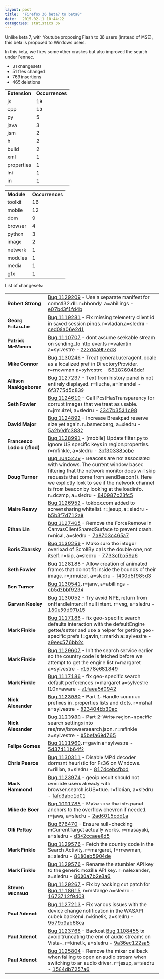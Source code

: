 ```yaml
---
layout: post
title:  "Firefox 36 beta7 to beta8"
date:   2015-02-11 10:44:22
categories: statistics 36
---
```


Unlike beta 7, with Youtube proposing Flash to 36 users (instead of MSE), this beta is proposed to Windows users.

In this beta, we fixes some other crashes but also improved the search under Fennec.

<p>
<ul>
<li>31 changesets</li>
<li>51 files changed</li>
<li>769 insertions</li>
<li>465 deletions</li>
</ul>
</p>
<p>
<table><tr><td><strong>Extension</strong></td><td><strong>Occurrences</strong></td></tr>
<tr><td>js</td><td>19</td></tr>
<tr><td>cpp</td><td>13</td></tr>
<tr><td>py</td><td>5</td></tr>
<tr><td>java</td><td>3</td></tr>
<tr><td>jsm</td><td>2</td></tr>
<tr><td>h</td><td>2</td></tr>
<tr><td>build</td><td>2</td></tr>
<tr><td>xml</td><td>1</td></tr>
<tr><td>properties</td><td>1</td></tr>
<tr><td>ini</td><td>1</td></tr>
<tr><td>in</td><td>1</td></tr>
</table>
</p>
<p>
<table><tr><td><strong>Module</strong></td><td><strong>Occurrences</strong></td></tr>
<tr><td>toolkit</td><td>16</td></tr>
<tr><td>mobile</td><td>12</td></tr>
<tr><td>dom</td><td>9</td></tr>
<tr><td>browser</td><td>4</td></tr>
<tr><td>python</td><td>3</td></tr>
<tr><td>image</td><td>2</td></tr>
<tr><td>netwerk</td><td>1</td></tr>
<tr><td>modules</td><td>1</td></tr>
<tr><td>media</td><td>1</td></tr>
<tr><td>gfx</td><td>1</td></tr>
</table>
</p>
<p>List of changesets:
<table>
<tr><td><strong>Robert Strong</strong></td><td><a href="https://bugzilla.mozilla.org/1129209">Bug 1129209</a> - Use a separate manifest for comctl32.dll. r=bbondy, a=abillings - <a href="https://hg.mozilla.org/releases/mozilla-beta/rev/e07bd3f1fd4b">e07bd3f1fd4b</a></td></tr>
<tr><td><strong>Georg Fritzsche</strong></td><td><a href="https://bugzilla.mozilla.org/1119281">Bug 1119281</a> - Fix missing telemetry client id in saved session pings. r=vladan,a=sledru - <a href="https://hg.mozilla.org/releases/mozilla-beta/rev/ced08a06e2d1">ced08a06e2d1</a></td></tr>
<tr><td><strong>Patrick McManus</strong></td><td><a href="https://bugzilla.mozilla.org/1110707">Bug 1110707</a> - dont assume seekable stream on sending_to http events r=valentin  a=sylvestre - <a href="https://hg.mozilla.org/releases/mozilla-beta/rev/222d4a9f7ed3">222d4a9f7ed3</a></td></tr>
<tr><td><strong>Mike Connor</strong></td><td><a href="https://bugzilla.mozilla.org/1130246">Bug 1130246</a> - Treat general.useragent.locale as a localized pref in DirectoryProvider. r=rnewman a=sylvestre - <a href="https://hg.mozilla.org/releases/mozilla-beta/rev/581876946dcf">581876946dcf</a></td></tr>
<tr><td><strong>Allison Naaktgeboren</strong></td><td><a href="https://bugzilla.mozilla.org/1127237">Bug 1127237</a> - Text from history panel is not entirely displayed. r=liuche, a=lmandel - <a href="https://hg.mozilla.org/releases/mozilla-beta/rev/6f3775d5c839">6f3775d5c839</a></td></tr>
<tr><td><strong>Seth Fowler</strong></td><td><a href="https://bugzilla.mozilla.org/1124610">Bug 1124610</a> - Call PostHasTransparency for corrupt images that we treat as usable. r=jrmuizel, a=sledru - <a href="https://hg.mozilla.org/releases/mozilla-beta/rev/3347b3531c98">3347b3531c98</a></td></tr>
<tr><td><strong>David Major</strong></td><td><a href="https://bugzilla.mozilla.org/1124892">Bug 1124892</a> - Increase Breakpad reserve size yet again. r=bsmedberg, a=sledru - <a href="https://hg.mozilla.org/releases/mozilla-beta/rev/5a2b0dfc3832">5a2b0dfc3832</a></td></tr>
<tr><td><strong>Francesco Lodolo (:flod)</strong></td><td><a href="https://bugzilla.mozilla.org/1128991">Bug 1128991</a> - [mobile] Update filter.py to ignore US specific keys in region.properties. r=mfinkle, a=sledru - <a href="https://hg.mozilla.org/releases/mozilla-beta/rev/3bf30338bcbe">3bf30338bcbe</a></td></tr>
<tr><td><strong>Doug Turner</strong></td><td><a href="https://bugzilla.mozilla.org/1045229">Bug 1045229</a> - Beacons are not associated with windows. The current window based filtering that the network monitor does will skip requests that come from sendBeacon(). Here we explictly look to see if the network channel is from beacon by looking at the loadinfo. r=dcamp, a=sledru - <a href="https://hg.mozilla.org/releases/mozilla-beta/rev/840987c23fc5">840987c23fc5</a></td></tr>
<tr><td><strong>Maire Reavy</strong></td><td><a href="https://bugzilla.mozilla.org/1126952">Bug 1126952</a> - tokbox.com added to screensharing whitelist. r=jesup, a=sledru - <a href="https://hg.mozilla.org/releases/mozilla-beta/rev/b5b3f7d712a9">b5b3f7d712a9</a></td></tr>
<tr><td><strong>Ethan Lin</strong></td><td><a href="https://bugzilla.mozilla.org/1127405">Bug 1127405</a> - Remove the ForceRemove in CanvasClientSharedSurface to prevent crash. r=nical, a=sledru - <a href="https://hg.mozilla.org/releases/mozilla-beta/rev/7a8703c465a7">7a8703c465a7</a></td></tr>
<tr><td><strong>Boris Zbarsky</strong></td><td><a href="https://bugzilla.mozilla.org/1130259">Bug 1130259</a> - Make sure the integer overload of ScrollBy calls the double one, not itself. r=kip, a=sledru - <a href="https://hg.mozilla.org/releases/mozilla-beta/rev/7733cfbb59a6">7733cfbb59a6</a></td></tr>
<tr><td><strong>Seth Fowler</strong></td><td><a href="https://bugzilla.mozilla.org/1128188">Bug 1128188</a> - Allow creation of animated frames that do not fit inside the bounds of their image. r=jrmuizel, a=sledru - <a href="https://hg.mozilla.org/releases/mozilla-beta/rev/f430d5f985d3">f430d5f985d3</a></td></tr>
<tr><td><strong>Ben Turner</strong></td><td><a href="https://bugzilla.mozilla.org/1130541">Bug 1130541</a>. r=janv, a=abillings - <a href="https://hg.mozilla.org/releases/mozilla-beta/rev/cb5d2bbf9234">cb5d2bbf9234</a></td></tr>
<tr><td><strong>Garvan Keeley</strong></td><td><a href="https://bugzilla.mozilla.org/1130052">Bug 1130052</a> - Try avoid NPE, return from  onHandleIntent if null intent. r=vng, a=sledru - <a href="https://hg.mozilla.org/releases/mozilla-beta/rev/130e59d97b15">130e59d97b15</a></td></tr>
<tr><td><strong>Mark Finkle</strong></td><td><a href="https://bugzilla.mozilla.org/1117186">Bug 1117186</a> - fix geo-specific search defaults interaction with the defaultEngine getter/setter and use a helper for getting geo-specific prefs f=gavin,r=markh a=sylvestre - <a href="https://hg.mozilla.org/releases/mozilla-beta/rev/a9eec576bb2c">a9eec576bb2c</a></td></tr>
<tr><td><strong>Mark Finkle</strong></td><td><a href="https://bugzilla.mozilla.org/1129607">Bug 1129607</a> - Init the search service earlier so the country code is fetched before we attempt to get the engine list r=margaret a=sylvestre - <a href="https://hg.mozilla.org/releases/mozilla-beta/rev/c1578e681849">c1578e681849</a></td></tr>
<tr><td><strong>Mark Finkle</strong></td><td><a href="https://bugzilla.mozilla.org/1117186">Bug 1117186</a> - fix geo-specific search default perferences r=margaret a=sylvestre l10n=aware - <a href="https://hg.mozilla.org/releases/mozilla-beta/rev/e1faea5d0942">e1faea5d0942</a></td></tr>
<tr><td><strong>Nick Alexander</strong></td><td><a href="https://bugzilla.mozilla.org/1123980">Bug 1123980</a> - Part 1: Handle common prefixes in .properties lists and dicts. r=mshal a=sylvestre - <a href="https://hg.mozilla.org/releases/mozilla-beta/rev/923404bb30ac">923404bb30ac</a></td></tr>
<tr><td><strong>Nick Alexander</strong></td><td><a href="https://bugzilla.mozilla.org/1123980">Bug 1123980</a> - Part 2: Write region-specific search settings into res/raw/browsersearch.json. r=mfinkle a=sylvestre - <a href="https://hg.mozilla.org/releases/mozilla-beta/rev/05befa69d765">05befa69d765</a></td></tr>
<tr><td><strong>Felipe Gomes</strong></td><td><a href="https://bugzilla.mozilla.org/1111960">Bug 1111960</a>. r=gavin a=sylvestre - <a href="https://hg.mozilla.org/releases/mozilla-beta/rev/5d37d11b64f2">5d37d11b64f2</a></td></tr>
<tr><td><strong>Chris Pearce</strong></td><td><a href="https://bugzilla.mozilla.org/1130311">Bug 1130311</a> - Disable MP4 decoder dormant heuristic for Fx36 on Windows. r=rillian, a=sledru - <a href="https://hg.mozilla.org/releases/mozilla-beta/rev/8174cebcfbbd">8174cebcfbbd</a></td></tr>
<tr><td><strong>Mark Hammond</strong></td><td><a href="https://bugzilla.mozilla.org/1123974">Bug 1123974</a> - geoip result should not override users already with browser.search.isUS=true. r=florian, a=sledru - <a href="https://hg.mozilla.org/releases/mozilla-beta/rev/fafd3abc1d01">fafd3abc1d01</a></td></tr>
<tr><td><strong>Mike de Boer</strong></td><td><a href="https://bugzilla.mozilla.org/1091785">Bug 1091785</a> - Make sure the info panel anchors to the overflow chevron if needed. r=jaws, a=sledru - <a href="https://hg.mozilla.org/releases/mozilla-beta/rev/2ad6015cdd1a">2ad6015cdd1a</a></td></tr>
<tr><td><strong>Olli Pettay</strong></td><td><a href="https://bugzilla.mozilla.org/676470">Bug 676470</a> - Ensure null-checking mCurrentTarget actually works. r=masayuki, a=sledru - <a href="https://hg.mozilla.org/releases/mozilla-beta/rev/d342ccaee6d5">d342ccaee6d5</a></td></tr>
<tr><td><strong>Mark Finkle</strong></td><td><a href="https://bugzilla.mozilla.org/1129576">Bug 1129576</a> - Fetch the country code in the Search Activity. r=margaret, f=rnewman, a=sledru - <a href="https://hg.mozilla.org/releases/mozilla-beta/rev/8180eb5904de">8180eb5904de</a></td></tr>
<tr><td><strong>Mark Finkle</strong></td><td><a href="https://bugzilla.mozilla.org/1129576">Bug 1129576</a> - Rename the stumbler API key to the generic mozilla API key. r=nalexander, a=sledru - <a href="https://hg.mozilla.org/releases/mozilla-beta/rev/8600a7b2e3a6">8600a7b2e3a6</a></td></tr>
<tr><td><strong>Steven Michaud</strong></td><td><a href="https://bugzilla.mozilla.org/1129267">Bug 1129267</a> - Fix by backing out patch for <a href="https://bugzilla.mozilla.org/1118615">Bug 1118615</a>. r=mstange a=sledru - <a href="https://hg.mozilla.org/releases/mozilla-beta/rev/1673712f9408">1673712f9408</a></td></tr>
<tr><td><strong>Paul Adenot</strong></td><td><a href="https://bugzilla.mozilla.org/1127213">Bug 1127213</a> - Fix various issues with the device change notification in the WASAPI cubeb backend. r=kinetik, a=sledru - <a href="https://hg.mozilla.org/releases/mozilla-beta/rev/9579b9ab68ca">9579b9ab68ca</a></td></tr>
<tr><td><strong>Paul Adenot</strong></td><td><a href="https://bugzilla.mozilla.org/1123768">Bug 1123768</a> - Backout <a href="https://bugzilla.mozilla.org/1108455">Bug 1108455</a> to avoid truncating the end of audio streams on Vista+. r=kinetik, a=sledru - <a href="https://hg.mozilla.org/releases/mozilla-beta/rev/9a36ec122aa5">9a36ec122aa5</a></td></tr>
<tr><td><strong>Paul Adenot</strong></td><td><a href="https://bugzilla.mozilla.org/1125804">Bug 1125804</a> - Remove the mixer callback when failing to open an audio stream when switching to an audio driver. r=jesup, a=sledru - <a href="https://hg.mozilla.org/releases/mozilla-beta/rev/1584db7257a6">1584db7257a6</a></td></tr>
</table>
</p>
